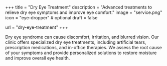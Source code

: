 +++
title = "Dry Eye Treatment"
description = "Advanced treatments to relieve dry eye symptoms and improve eye comfort."
image = "service.png"
icon = "eye-dropper" # optional
draft = false

url = "dry-eye-treatment"
+++

Dry eye syndrome can cause discomfort, irritation, and blurred vision. Our clinic offers specialized dry eye treatments, including artificial tears, prescription medications, and in-office therapies. We assess the root cause of your symptoms and provide personalized solutions to restore moisture and improve overall eye health.
